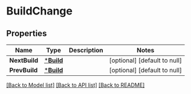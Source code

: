 # BuildChange

## Properties
Name | Type | Description | Notes
------------ | ------------- | ------------- | -------------
**NextBuild** | [***Build**](build.md) |  | [optional] [default to null]
**PrevBuild** | [***Build**](build.md) |  | [optional] [default to null]

[[Back to Model list]](../README.md#documentation-for-models) [[Back to API list]](../README.md#documentation-for-api-endpoints) [[Back to README]](../README.md)


